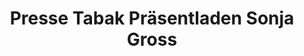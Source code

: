 ---
title: "Presse Tabak Präsentladen Sonja Gross"
url: /boeblingen/presse-tabak-praesentladen-sonja-gross/
shop: Schreibwaren
---